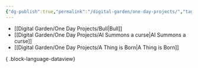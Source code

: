 ```yaml
---
{"dg-publish":true,"permalink":"/digital-garden/one-day-projects/","tags":["featured"],"updated":"2023-12-14T00:10:23.770-07:00"}
---
```


- [[Digital Garden/One Day Projects/Bull\|Bull]]
- [[Digital Garden/One Day Projects/AI Summons a curse\|AI Summons a curse]]
- [[Digital Garden/One Day Projects/A Thing is Born\|A Thing is Born]]

{ .block-language-dataview}
